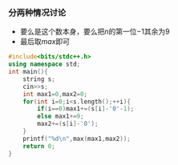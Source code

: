 ### 分两种情况讨论
- 要么是这个数本身，要么把$n$的第一位$-1$其余为9
- 最后取$max$即可
```cpp
#include<bits/stdc++.h>
using namespace std;
int main(){
	string s;
	cin>>s;
	int max1=0,max2=0;
	for(int i=0;i<s.length();++i){
		if(i==0)max1+=(s[i]-'0'-1);
		else max1+=9;
		max2+=(s[i]-'0');
	}
	printf("%d\n",max(max1,max2));
	return 0;
}
```
